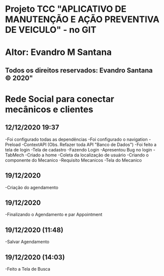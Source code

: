 # Projeto TCC "APLICATIVO DE MANUTENÇÃO E AÇÃO PREVENTIVA DE VEICULO" -  no GIT 
# Altor: Evandro M Santana 

## Todos os direitos reservados: Evandro Santana © 2020"

# Rede Social para conectar mecânicos e clientes

## 12/12/2020 19:37

-Foi configurado todas as dependências
-Foi configurado o navigation
-Preload
-ContextAPI (Obs. Refazer toda API "Banco de Dados")
-Foi feito a tela de login
-Tela de cadastro
-Fazendo Login
-Apresentou Bug no login
-TabMech
-Criado a home
-Coleta da localização de usuário
-Criando o componente do Mecanico 
-Requisito Mecanicos
-Tela do Mecanico 

## 19/12/2020

-Criação do agendamento

## 19/12/2020

-Finalizando o Agendamento e par Appointment

## 19/12/2020 (11:48)

-Salvar Agendamento

## 19/12/2020 (14:03)

-Feito a Tela de Busca



